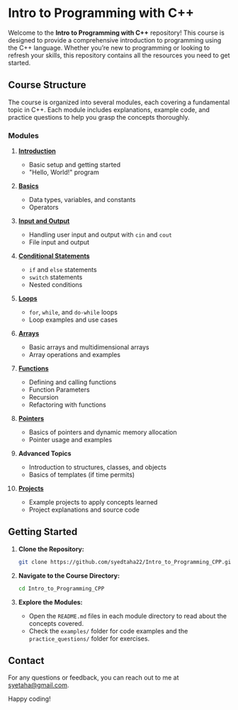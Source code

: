 # Intro to Programming with C++

Welcome to the **Intro to Programming with C++** repository! This course is designed to provide a comprehensive introduction to programming using the C++ language. Whether you’re new to programming or looking to refresh your skills, this repository contains all the resources you need to get started.

## Course Structure

The course is organized into several modules, each covering a fundamental topic in C++. Each module includes explanations, example code, and practice questions to help you grasp the concepts thoroughly.

### Modules

1. **[Introduction](01_Introduction/README.md)**
   - Basic setup and getting started
   - "Hello, World!" program

2. **[Basics](02_Basics/README.md)**
   - Data types, variables, and constants
   - Operators

3. **[Input and Output](03_Input_Output/README.md)**
   - Handling user input and output with `cin` and `cout`
   - File input and output

4. **[Conditional Statements](04_Conditional_Statements/README.md)**
   - `if` and `else` statements
   - `switch` statements
   - Nested conditions

5. **[Loops](05_Loops/README.md)**
   - `for`, `while`, and `do-while` loops
   - Loop examples and use cases

6. **[Arrays](06_Arrays/README.md)**
   - Basic arrays and multidimensional arrays
   - Array operations and examples

7. **[Functions](07_Functions/README.md)**
   - Defining and calling functions
   - Function Parameters
   - Recursion
   - Refactoring with functions

8. **[Pointers](08_Pointers/README.md)**
   - Basics of pointers and dynamic memory allocation
   - Pointer usage and examples

9. **Advanced Topics**
   - Introduction to structures, classes, and objects
   - Basics of templates (if time permits)

10. **[Projects](/10_Projects/README.md)**
    - Example projects to apply concepts learned
    - Project explanations and source code

## Getting Started

1. **Clone the Repository:**
   ```bash
   git clone https://github.com/syedtaha22/Intro_to_Programming_CPP.git
   ```

2. **Navigate to the Course Directory:**
   ```bash
   cd Intro_to_Programming_CPP
   ```

3. **Explore the Modules:**
   - Open the `README.md` files in each module directory to read about the concepts covered.
   - Check the `examples/` folder for code examples and the `practice_questions/` folder for exercises.

## Contact

For any questions or feedback, you can reach out to me at [syetaha@gmail.com](syetaha@gmail.com).

Happy coding!

